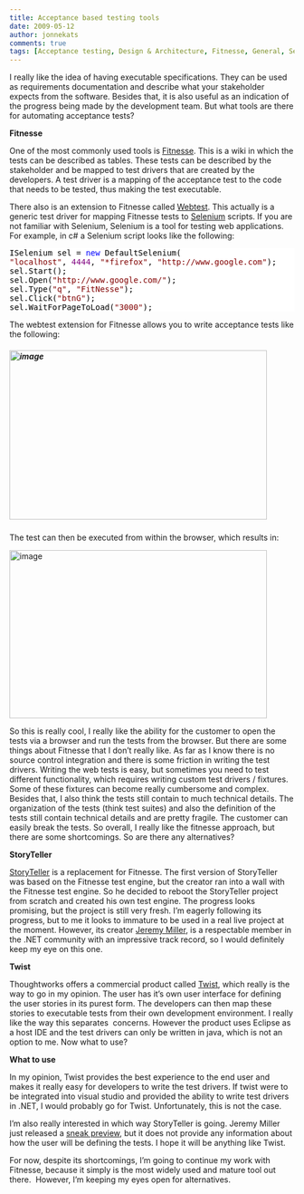 ```yaml
---
title: Acceptance based testing tools
date: 2009-05-12
author: jonnekats
comments: true
tags: [Acceptance testing, Design & Architecture, Fitnesse, General, Selenium, StoryTeller, Twist]
---
```

<p>I really like the idea of having executable specifications. They can be used as requirements documentation and describe what your stakeholder expects from the software. Besides that, it is also useful as an indication of the progress being made by the development team. But what tools are there for automating acceptance tests?</p>  <p><strong>Fitnesse</strong></p>  <p>One of the most commonly used tools is <a href="http://www.fitnesse.org/" target="_blank">Fitnesse</a>. This is a wiki in which the tests can be described as tables. These tests can be described by the stakeholder and be mapped to test drivers that are created by the developers. A test driver is a mapping of the acceptance test to the code that needs to be tested, thus making the test executable.</p>  <p>There also is an extension to Fitnesse called <a href="http://www.fitnesse.info/webtest" target="_blank">Webtest</a>. This actually is a generic test driver for mapping Fitnesse tests to <a href="http://seleniumhq.org/" target="_blank">Selenium</a> scripts. If you are not familiar with Selenium, Selenium is a tool for testing web applications. For example, in c# a Selenium script looks like the following:</p>  <p>   <div style="display:inline;float:none;margin:0;padding:0;" id="scid:57F11A72-B0E5-49c7-9094-E3A15BD5B5E6:4e567043-72df-4287-9503-8bebc3ca1c40" class="wlWriterEditableSmartContent"><pre style="background-color:#FFFFFF;white-space:pre-wrap;overflow:auto;"><span style="color:#000000;">ISelenium sel </span><span style="color:#000000;">=</span><span style="color:#000000;"> </span><span style="color:#0000FF;">new</span><span style="color:#000000;"> DefaultSelenium(
</span><span style="color:#800000;">"</span><span style="color:#800000;">localhost</span><span style="color:#800000;">"</span><span style="color:#000000;">, </span><span style="color:#800080;">4444</span><span style="color:#000000;">, </span><span style="color:#800000;">"</span><span style="color:#800000;">*firefox</span><span style="color:#800000;">"</span><span style="color:#000000;">, </span><span style="color:#800000;">"</span><span style="color:#800000;">http://www.google.com</span><span style="color:#800000;">"</span><span style="color:#000000;">);
sel.Start();
sel.Open(</span><span style="color:#800000;">"</span><span style="color:#800000;">http://www.google.com/</span><span style="color:#800000;">"</span><span style="color:#000000;">);
sel.Type(</span><span style="color:#800000;">"</span><span style="color:#800000;">q</span><span style="color:#800000;">"</span><span style="color:#000000;">, </span><span style="color:#800000;">"</span><span style="color:#800000;">FitNesse</span><span style="color:#800000;">"</span><span style="color:#000000;">);
sel.Click(</span><span style="color:#800000;">"</span><span style="color:#800000;">btnG</span><span style="color:#800000;">"</span><span style="color:#000000;">);
sel.WaitForPageToLoad(</span><span style="color:#800000;">"</span><span style="color:#800000;">3000</span><span style="color:#800000;">"</span><span style="color:#000000;">);</span></pre><!-- Code inserted with Steve Dunn's Windows Live Writer Code Formatter Plugin.  http://dunnhq.com --></div>
</p>

<p>The webtest extension for Fitnesse allows you to write acceptance tests like the following:</p>

<h5><a href="http://jonnekats.files.wordpress.com/2009/05/image2.png" target="_blank"><img style="border-bottom:0;border-left:0;display:inline;border-top:0;border-right:0;" title="image" border="0" alt="image" src="http://jonnekats.files.wordpress.com/2009/05/image_thumb2.png" width="455" height="299" /></a> </h5>

<p>The test can then be executed from within the browser, which results in:</p>

<p><a href="http://jonnekats.files.wordpress.com/2009/05/image3.png" target="_blank"><img style="border-bottom:0;border-left:0;display:inline;border-top:0;border-right:0;" title="image" border="0" alt="image" src="http://jonnekats.files.wordpress.com/2009/05/image_thumb3.png" width="455" height="297" /></a> </p>

<p>So this is really cool, I really like the ability for the customer to open the tests via a browser and run the tests from the browser. But there are some things about Fitnesse that I don’t really like. As far as I know there is no source control integration and there is some friction in writing the test drivers. Writing the web tests is easy, but sometimes you need to test different functionality, which requires writing custom test drivers / fixtures. Some of these fixtures can become really cumbersome and complex. Besides that, I also think the tests still contain to much technical details. The organization of the tests (think test suites) and also the definition of the tests still contain technical details and are pretty fragile. The customer can easily break the tests. So overall, I really like the fitnesse approach, but there are some shortcomings. So are there any alternatives? </p>

<p><strong>StoryTeller</strong></p>

<p><a href="http://storyteller.tigris.org/" target="_blank">StoryTeller</a> is a replacement for Fitnesse. The first version of StoryTeller was based on the Fitnesse test engine, but the creator ran into a wall with the Fitnesse test engine. So he decided to reboot the StoryTeller project from scratch and created his own test engine. The progress looks promising, but the project is still very fresh. I’m eagerly following its progress, but to me it looks to immature to be used in a real live project at the moment. However, its creator <a href="http://codebetter.com/blogs/jeremy.miller/default.aspx" target="_blank">Jeremy Miller</a>, is a respectable member in the .NET community with an impressive track record, so I would definitely keep my eye on this one.</p>

<p><strong>Twist</strong></p>

<p>Thoughtworks offers a commercial product called <a href="http://studios.thoughtworks.com/twist-agile-test-automation" target="_blank">Twist</a>, which really is the way to go in my opinion. The user has it’s own user interface for defining the user stories in its purest form. The developers can then map these stories to executable tests from their own development environment. I really like the way this separates&#160; concerns. However the product uses Eclipse as a host IDE and the test drivers can only be written in java, which is not an option to me. Now what to use?</p>

<p><strong>What to use</strong></p>

<p>In my opinion, Twist provides the best experience to the end user and makes it really easy for developers to write the test drivers. If twist were to be integrated into visual studio and provided the ability to write test drivers in .NET, I would probably go for Twist. Unfortunately, this is not the case. </p>

<p>I’m also really interested in which way StoryTeller is going. Jeremy Miller just released a <a href="http://codebetter.com/blogs/jeremy.miller/archive/2009/05/11/sneek-peek-at-storyteller-i-e-my-fitnesse-killer-for-net.aspx" target="_blank">sneak preview</a>, but it does not provide any information about how the user will be defining the tests. I hope it will be anything like Twist. </p>

<p>For now, despite its shortcomings, I’m going to continue my work with Fitnesse, because it simply is the most widely used and mature tool out there.&#160; However, I’m keeping my eyes open for alternatives.&#160; </p>
